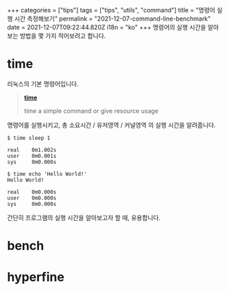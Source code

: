 +++
categories = ["tips"]
tags = ["tips", "utils", "command"]
title = "명령어 실행 시간 측정해보기"
permalink = "2021-12-07-command-line-benchmark"
date = 2021-12-07T09:22:44.820Z
i18n = "ko"
+++
명령어의 실행 시간을 알아보는 방법을 몇 가지 적어보려고 합니다.

# time

리눅스의 기본 명령어입니다.

> **[time](https://linux.die.net/man/1/time)**
>
> time a simple command or give resource usage

명령어를 실행시키고, 총 소요시간 / 유저영역 / 커널영역 의 실행 시간을 알려줍니다.

```
$ time sleep 1

real    0m1.002s
user    0m0.001s
sys     0m0.000s

$ time echo 'Hello World!'
Hello World!

real    0m0.000s
user    0m0.000s
sys     0m0.000s
```

간단히 프로그램의 실행 시간을 알아보고자 할 때, 유용합니다.

# bench

# hyperfine
